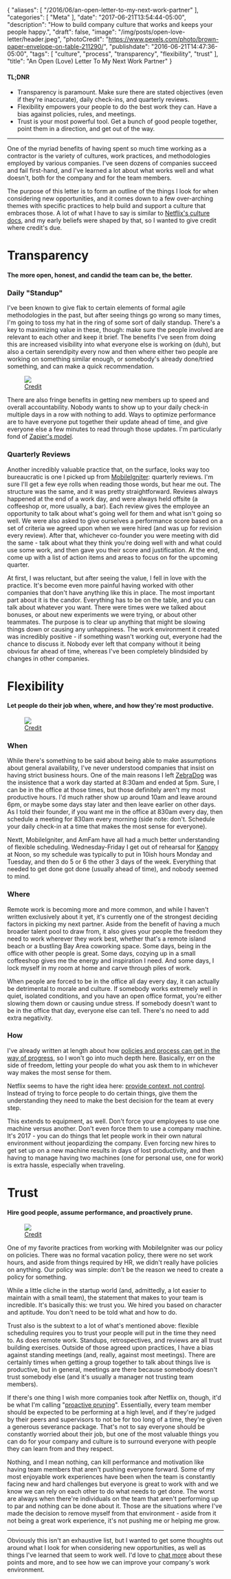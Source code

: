 {
   "aliases": [
      "/2016/06/an-open-letter-to-my-next-work-partner"
   ],
   "categories": [
      "Meta"
   ],
   "date": "2017-06-21T13:54:44-05:00",
   "description": "How to build company culture that works and keeps your people happy.",
   "draft": false,
   "image": "/img/posts/open-love-letter/header.jpeg",
   "photoCredit": "https://www.pexels.com/photo/brown-paper-envelope-on-table-211290/",
   "publishdate": "2016-06-21T14:47:36-05:00",
   "tags": [
      "culture",
      "process",
      "transparency",
      "flexibility",
      "trust"
   ],
   "title": "An Open (Love) Letter To My Next Work Partner"
}

<div class="tldnr">
  <h4>TL;DNR</h4>
  <ul>
    <li>Transparency is paramount. Make sure there are stated objectives (even if they're inaccurate), daily check-ins, and quarterly reviews.</li>
    <li>Flexibility empowers your people to do the best work they can. Have a bias against policies, rules, and meetings.</li>
    <li>Trust is your most powerful tool. Get a bunch of good people together, point them in a direction, and get out of the way.</li>
  </ul>
</div>

---

One of the myriad benefits of having spent so much time working as a contractor is the variety of cultures, work practices, and methodologies employed by various companies. I've seen dozens of companies succeed and fail first-hand, and I've learned a lot about what works well and what doesn't, both for the company and for the team members.

The purpose of this letter is to form an outline of the things I look for when considering new opportunities, and it comes down to a few over-arching themes with specific practices to help build and support a culture that embraces those. A lot of what I have to say is similar to [Netflix's culture docs](https://www.slideshare.net/reed2001/culture-1798664/), and my early beliefs were shaped by that, so I wanted to give credit where credit's due.

# Transparency <a name="transparency" href="#transparency"><i class="ion-link"></i></a>
#### The more open, honest, and candid the team can be, the better.

### Daily "Standup"
I've been known to give flak to certain elements of formal agile methodologies in the past, but after seeing things go wrong so many times, I'm going to toss my hat in the ring of some sort of daily standup. There's a key to maximizing value in these, though: make sure the people involved are relevant to each other and keep it brief. The benefits I've seen from doing this are increased visibility into what everyone else is working on (duh), but also a certain serendipity every now and then where either two people are working on something similar enough, or somebody's already done/tried something, and can make a quick recommendation.

<figure>
<img src="https://media1.giphy.com/media/m8H56p3jVwjWU/giphy.gif" />
<figcaption><a href="https://giphy.com/gifs/portsmouthfc-pompeygif-fans-football-frattonpark-frattonend-m8H56p3jVwjWU">Credit</a></figcaption>
</figure>

There are also fringe benefits in getting new members up to speed and overall accountability. Nobody wants to show up to your daily check-in multiple days in a row with nothing to add. Ways to optimize performance are to have everyone put together their update ahead of time, and give everyone else a few minutes to read through those updates. I'm particularly fond of [Zapier's model](https://zapier.com/learn/remote-work/run-a-remote-meeting/).

### Quarterly Reviews
Another incredibly valuable practice that, on the surface, looks way too bureaucratic is one I picked up from [MobileIgniter](http://mobileigniter.com/): quarterly reviews. I'm sure I'll get a few eye rolls when reading those words, but hear me out. The structure was the same, and it was pretty straightforward. Reviews always happened at the end of a work day, and were always held offsite (a coffeeshop or, more usually, a bar). Each review gives the employee an opportunity to talk about what's going well for them and what isn't going so well. We were also asked to give ourselves a performance score based on a set of criteria we agreed upon when we were hired (and was up for revision every review). After that, whichever co-founder you were meeting with did the same - talk about what they think you're doing well with and what could use some work, and then gave you their score and justification. At the end, come up with a list of action items and areas to focus on for the upcoming quarter.

At first, I was reluctant, but after seeing the value, I fell in love with the practice. It's become even more painful having worked with other companies that don't have anything like this in place. The most important part about it is the candor. Everything has to be on the table, and you can talk about whatever you want. There were times were we talked about bonuses, or about new experiments we were trying, or about other teammates. The purpose is to clear up anything that might be slowing things down or causing any unhappiness. The work environment it created was incredibly positive - if something wasn't working out, everyone had the chance to discuss it. Nobody ever left that company without it being obvious far ahead of time, whereas I've been completely blindsided by changes in other companies.

# Flexibility <a name="flexibility" href="#flexibility"><i class="ion-link"></i></a>
#### Let people do their job when, where, and how they're most productive.

<figure>
<img src="https://media1.giphy.com/media/rxHsDUZMDnt6w/giphy.gif" />
<figcaption><a href="https://giphy.com/gifs/foxadhd-rxHsDUZMDnt6w">Credit</a></figcaption>
</figure>

### When
While there's something to be said about being able to make assumptions about general availability, I've never understood companies that insist on having strict business hours. One of the main reasons I left [ZebraDog](https://www.zebradog.com/) was the insistence that a work day started at 8:30am and ended at 5pm. Sure, I can be in the office at those times, but those definitely aren't my most productive hours. I'd much rather show up around 10am and leave around 6pm, or maybe some days stay later and then leave earlier on other days. As I told their founder, if you want me in the office at 830am every day, then schedule a meeting for 830am every morning (side note: don't. Schedule your daily check-in at a time that makes the most sense for everyone).

Nextt, MobileIgniter, and AmFam have all had a much better understanding of flexible scheduling. Wednesday-Friday I get out of rehearsal for [Kanopy](http://kanopydance.org/) at Noon, so my schedule was typically to put in 10ish hours Monday and Tuesday, and then do 5 or 6 the other 3 days of the week. Everything that needed to get done got done (usually ahead of time), and nobody seemed to mind.

### Where
Remote work is becoming more and more common, and while I haven't written exclusively about it yet, it's currently one of the strongest deciding factors in picking my next partner. Aside from the benefit of having a much broader talent pool to draw from, it also gives your people the freedom they need to work wherever they work best, whether that's a remote island beach or a bustling Bay Area coworking space. Some days, being in the office with other people is great. Some days, cozying up in a small coffeeshop gives me the energy and inspiration I need. And some days, I lock myself in my room at home and carve through piles of work.

When people are forced to be in the office all day every day, it can actually be detrimental to morale and culture. If somebody works extremely well in quiet, isolated conditions, and you have an open office format, you're either slowing them down or causing undue stress. If somebody doesn't want to be in the office that day, everyone else can tell. There's no need to add extra negativity.

### How
I've already written at length about how [policies and process can get in the way of progress](http://bradorego.com/dos-and-donts-of-corporate-innovation/#policy), so I won't go into much depth here. Basically, err on the side of freedom, letting your people do what you ask them to in whichever way makes the most sense for them.

Netflix seems to have the right idea here: [provide context, not control](https://www.slideshare.net/reed2001/culture-1798664/82-Context_not_ControlContext_embrace_Strategy). Instead of trying to force people to do certain things, give them the understanding they need to make the best decision for the team at every step.

This extends to equipment, as well. Don't force your employees to use one machine versus another. Don't even force them to use a company machine. It's 2017 - you can do things that let people work in their own natural environment without jeopardizing the company. Even forcing new hires to get set up on a new machine results in days of lost productivity, and then having to manage having two machines (one for personal use, one for work) is extra hassle, especially when traveling.

# Trust <a name="trust" href="#trust"><i class="ion-link"></i></a>
#### Hire good people, assume performance, and proactively prune.

<figure>
<img src="https://media.giphy.com/media/LqW9dLVjQm3cs/giphy.gif" />
<figcaption><a href="https://giphy.com/gifs/LqW9dLVjQm3cs">Credit</a></figcaption>
</figure>

One of my favorite practices from working with MobileIgniter was our policy on policies. There was no formal vacation policy, there were no set work hours, and aside from things required by HR, we didn't really have policies on anything. Our policy was simple: don't be the reason we need to create a policy for something.

While a little cliche in the startup world (and, admittedly, a lot easier to maintain with a small team), the statement that makes to your team is incredible. It's basically this: we trust you. We hired you based on character and aptitude. You don't need to be told what and how to do.

Trust also is the subtext to a lot of what's mentioned above: flexible scheduling requires you to trust your people will put in the time they need to. As does remote work. Standups, retrospectives, and reviews are all trust building exercises. Outside of those agreed upon practices, I have a bias against standing meetings (and, really, against most meetings). There are certainly times when getting a group together to talk about things live is productive, but in general, meetings are there because somebody doesn't trust somebody else (and it's usually a manager not trusting team members).

If there's one thing I wish more companies took after Netflix on, though, it'd be what I'm calling "[proactive pruning](https://www.slideshare.net/reed2001/culture-1798664/23-Unlike_many_companieswe_practiceadequate_performance)". Essentially, every team member should be expected to be performing at a high level, and if they're judged by their peers and supervisors to not be for too long of a time, they're given a generous severance package. That's not to say everyone should be constantly worried about their job, but one of the most valuable things you can do for your company and culture is to surround everyone with people they can learn from and they respect.

Nothing, and I mean nothing, can kill performance and motivation like having team members that aren't pushing everyone forward. Some of my most enjoyable work experiences have been when the team is constantly facing new and hard challenges but everyone is great to work with and we know we can rely on each other to do what needs to get done. The worst are always when there're individuals on the team that aren't performing up to par and nothing can be done about it. Those are the situations where I've made the decision to remove myself from that environment - aside from it not being a great work experience, it's not pushing me or helping me grow.

<hr />

Obviously this isn't an exhaustive list, but I wanted to get some thoughts out around what I look for when considering new opportunities, as well as things I've learned that seem to work well. I'd love to [chat more](mailto:me@bradorego.com) about these points and more, and to see how we can improve your company's work environment.

